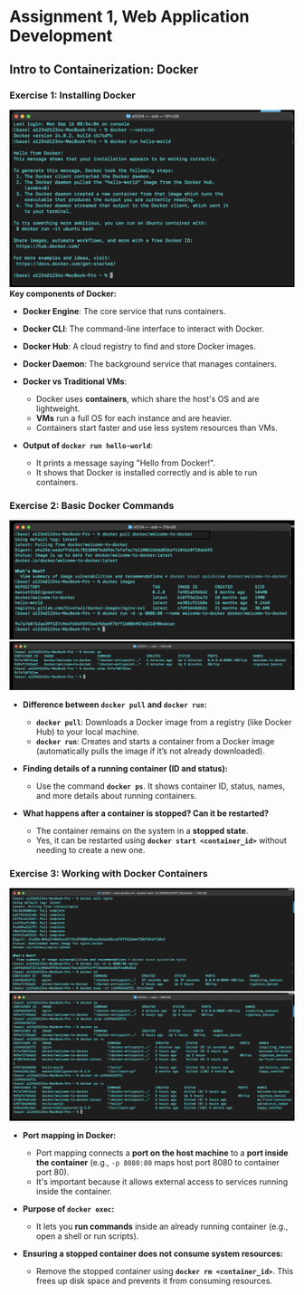 # Assignment 1, Web Application Development
## Intro to Containerization: Docker
### Exercise 1: Installing Docker
![alt text](111.png)
**Key components of Docker:**
  - **Docker Engine**: The core service that runs containers.
  - **Docker CLI**: The command-line interface to interact with Docker.
  - **Docker Hub**: A cloud registry to find and store Docker images.
  - **Docker Daemon**: The background service that manages containers.

- **Docker vs Traditional VMs**:
  - Docker uses **containers**, which share the host's OS and are lightweight.
  - **VMs** run a full OS for each instance and are heavier.
  - Containers start faster and use less system resources than VMs.

- **Output of `docker run hello-world`**:
  - It prints a message saying "Hello from Docker!".
  - It shows that Docker is installed correctly and is able to run containers.

### Exercise 2: Basic Docker Commands
![alt text](211.png)
![alt text](212.png)
- **Difference between `docker pull` and `docker run`:**
  - **`docker pull`**: Downloads a Docker image from a registry (like Docker Hub) to your local machine.
  - **`docker run`**: Creates and starts a container from a Docker image (automatically pulls the image if it’s not already downloaded).

- **Finding details of a running container (ID and status):**
  - Use the command **`docker ps`**. It shows container ID, status, names, and more details about running containers.

- **What happens after a container is stopped? Can it be restarted?**
  - The container remains on the system in a **stopped state**.
  - Yes, it can be restarted using **`docker start <container_id>`** without needing to create a new one.

### Exercise 3: Working with Docker Containers
![alt text](213.png)
![alt text](214.png)
- **Port mapping in Docker:**
  - Port mapping connects a **port on the host machine** to a **port inside the container** (e.g., `-p 8080:80` maps host port 8080 to container port 80).
  - It's important because it allows external access to services running inside the container.

- **Purpose of `docker exec`:**
  - It lets you **run commands** inside an already running container (e.g., open a shell or run scripts).

- **Ensuring a stopped container does not consume system resources:**
  - Remove the stopped container using **`docker rm <container_id>`**. This frees up disk space and prevents it from consuming resources.

